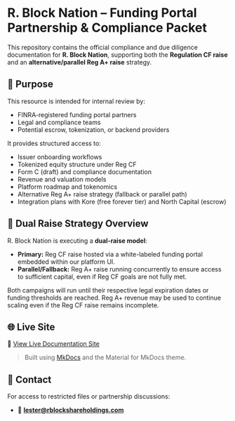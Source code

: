 # R. Block Nation – Funding Portal Partnership & Compliance Packet

This repository contains the official compliance and due diligence documentation for **R. Block Nation**, supporting both the **Regulation CF raise** and an **alternative/parallel Reg A+ raise** strategy.

## 🎯 Purpose

This resource is intended for internal review by:

- FINRA-registered funding portal partners
- Legal and compliance teams
- Potential escrow, tokenization, or backend providers

It provides structured access to:

- Issuer onboarding workflows
- Tokenized equity structure under Reg CF
- Form C (draft) and compliance documentation
- Revenue and valuation models
- Platform roadmap and tokenomics
- Alternative Reg A+ raise strategy (fallback or parallel path)
- Integration plans with Kore (free forever tier) and North Capital (escrow)

## 🔁 Dual Raise Strategy Overview

R. Block Nation is executing a **dual-raise model**:

- **Primary:** Reg CF raise hosted via a white-labeled funding portal embedded within our platform UI.
- **Parallel/Fallback:** Reg A+ raise running concurrently to ensure access to sufficient capital, even if Reg CF goals are not fully met.

Both campaigns will run until their respective legal expiration dates or funding thresholds are reached. Reg A+ revenue may be used to continue scaling even if the Reg CF raise remains incomplete.

## 🌐 Live Site

📎 [View Live Documentation Site](https://leskemval.github.io/RBlock-BD-Packet/)

> Built using [MkDocs](https://www.mkdocs.org/) and the Material for MkDocs theme.

## 🧾 Contact

For access to restricted files or partnership discussions:

- 📧 **lester@rblockshareholdings.com**

